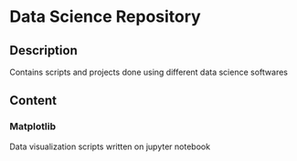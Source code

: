 # Data Science Repository

## Description
Contains scripts and projects done using different data science softwares

## Content
### Matplotlib
Data visualization scripts written on jupyter notebook

